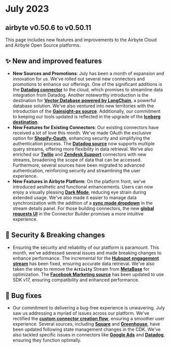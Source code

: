 # July 2023
## airbyte v0.50.6 to v0.50.11

This page includes new features and improvements to the Airbyte Cloud and Airbyte Open Source platforms.

## **✨ New and improved features**

- **New Sources and Promotions**: July has been a month of expansion and innovation for us. We've rolled out several new connectors and promotions to enhance our offerings. One of the significant additions is the **[Datadog connector](https://github.com/airbytehq/airbyte/pull/27906)** to the cloud, which promises to streamline data integration from Datadog. Another noteworthy introduction is the destination for **[Vector Database powered by LangChain](https://github.com/airbytehq/airbyte/pull/26184)**, a powerful database solution. We've also ventured into new territories with the introduction of the **[Gainsight-px source](https://github.com/airbytehq/airbyte/pull/26998)**. Additionally, our commitment to keeping our tools updated is reflected in the upgrade of the **[Iceberg destination](https://github.com/airbytehq/airbyte/pull/23201)**.
- **New Features for Existing Connectors**: Our existing connectors have received a lot of love this month. We've made OAuth the exclusive option for **[Shopify-Oauth](https://chat.openai.com/c/e3dcdfa7-a2d3-46b5-9976-2bb866e1bb2a#6457)**, enhancing security and simplifying the authentication process. The **[Datadog source](https://github.com/airbytehq/airbyte/pull/27804)** now supports multiple query streams, offering more flexibility in data retrieval. We've also enriched our **[Twilio](https://github.com/airbytehq/airbyte/pull/27231)** and **[Zendesk Support](https://github.com/airbytehq/airbyte/pull/27156)** connectors with new streams, broadening the scope of data that can be accessed. Furthermore, several sources have been migrated to advanced authentication, reinforcing security and streamlining the user experience.
- **New Features in Airbyte Platform**: On the platform front, we've introduced aesthetic and functional enhancements. Users can now enjoy a visually pleasing **[Dark Mode](https://chat.openai.com/c/e3dcdfa7-a2d3-46b5-9976-2bb866e1bb2a#6632)**, reducing eye strain during extended usage. We've also made it easier to manage data synchronization with the addition of a **[sync mode dropdown](https://chat.openai.com/c/e3dcdfa7-a2d3-46b5-9976-2bb866e1bb2a#7688)** in the stream details panel. For those building connectors, the new **[global requests UI](https://chat.openai.com/c/e3dcdfa7-a2d3-46b5-9976-2bb866e1bb2a#7699)** in the Connector Builder promises a more intuitive experience.

## **🚨 Security & Breaking changes**

- Ensuring the security and reliability of our platform is paramount. This month, we've addressed several issues and made breaking changes to enhance performance. The incremental for the **[Hubspot engagement stream](https://github.com/airbytehq/airbyte/pull/27161)** has been fixed, ensuring accurate data retrieval. We've also taken the step to remove the **`Activity`** Stream from **[MetaBase](https://github.com/airbytehq/airbyte/pull/27777)** for optimization. The **[Facebook Marketing source](https://github.com/airbytehq/airbyte/pull/27563)** has been updated to use SDK v17, ensuring compatibility and enhanced performance.

## **🐛 Bug fixes**

- Our commitment to delivering a bug-free experience is unwavering. July saw us addressing a myriad of issues across our platform. We've rectified the **[custom connector creation flow](https://chat.openai.com/c/e3dcdfa7-a2d3-46b5-9976-2bb866e1bb2a#8018)**, ensuring a smoother user experience. Several sources, including **[Square](https://github.com/airbytehq/airbyte/pull/27762)** and **[Greenhouse](https://github.com/airbytehq/airbyte/pull/27773)**, have been updated following state management changes in the CDK. We've also tackled specific issues in connectors like **[Google Ads](https://github.com/airbytehq/airbyte/pull/27711)** and **[Datadog](https://github.com/airbytehq/airbyte/pull/27784)**, ensuring they function optimally.